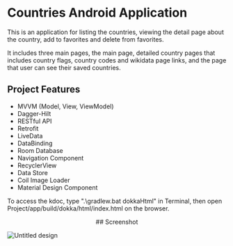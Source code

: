 
# Countries Android Application

This is an application for listing the countries, viewing the detail page about the country, add to favorites and delete from favorites.

It includes three main pages, the main page, detailed country pages that includes country flags, country codes and wikidata page links, and the page that user can see their saved countries.

## Project Features

- MVVM (Model, View, ViewModel)
 - Dagger-Hilt 
 - RESTful API 
 - Retrofit
 - LiveData
 - DataBinding
 - Room Database
 - Navigation Component
 - RecyclerView
 - Data Store
 - Coil Image Loader
 - Material Design Component
 
 To access the kdoc, type ".\gradlew.bat dokkaHtml" in Terminal, then open Project/app/build/dokka/html/index.html on the browser.

<p align="center">
## Screenshot
</p>


![Untitled design](https://user-images.githubusercontent.com/88112967/188485063-454a249f-98c1-4a62-a665-344523287676.gif)
